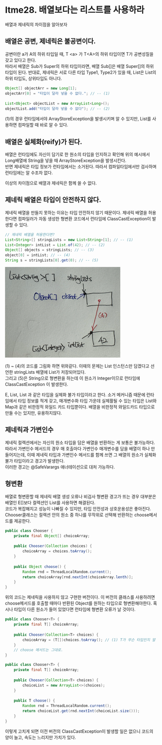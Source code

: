 # Itme28. 배열보다는 리스트를 사용하라

배열과 제네릭의 차이점을 알아보자

## 배열은 공변, 제네릭은 불공변이다.

공변이란 a가 A의 하위 타입일 때, T &#60;a&#62; 가 T&#60;A&#62;의 하위 타입이면 T가 공변성질을 갖고 있다고 한다.  
따라서 배열은 Sub가 Super의 하위 타입이라면, 배열 Sub[]은 배열 Super[]의 하위 타입이 된다.
반대로, 제네릭은 서로 다른 타입 Type1, Type2가 있을 때, List<Type1>은 List<Type2>의 하위 타입도, 상위타입도 아니다. 

```java
Object[] objectArr = new Long[1];
objectArr[0] = "타입이 달라 넣을 수 없다."; // -- (1)

List<Object> objectList = new ArrayList<Long>();
objectList.add("타입이 달라 넣을 수 없다"); // -- (2)
```

(1)의 경우 런타임에서야 ArrayStoreException을 발생시키며 알 수 있지만, List를 사용하면 컴파일할 때 바로 알 수 있다. 

## 배열은 실체화(reify)가 된다.

배열은 런타임에도 자신이 담기로 한 원소의 타입을 인지하고 확인해 위의 예시에서 Long배열에 String을 넣을 때 ArrayStoreException을 발생시킨다.  
반면 제네릭은 타입 정보가 런타임에서는 소거된다. 따라서 컴파일타임에서만 검사하며 런타임에는 알 수조차 없다.

이상의 차이점으로 배열과 제네릭은 함께 쓸 수 없다. 

## 제네릭 배열은 타입이 안전하지 않다.

제네릭 배열을 만들지 못하는 이유는 타입 안전하지 않기 때문이다. 제네릭 배열을 허용한다면 컴파일러가 자동 생성한 형변환 코드에서 런타임에 ClassCastException이 
발생할 수 있다. 

```java
// 제네릭 배열을 허용한다면?
List<String>[] stringLists = new List<String>[1]; // -- (1)
List<Integer> intList = List.of(42); // -- (2)
Object[] objects = stringLists; // -- (3)
object[0] = intList; // -- (4)
String s = stringLists[0].get(0); // -- (5)
```

![img.png](img.png)

(1) ~ (4)의 코드를 그림화 하면 위와같다. 이때의 문제는 List<String> 인스턴스만 담겠다고 선언한 stringLists 배열에 List<Integer>가 저장되어있다.  
그리고 (5)은 String으로 형변환을 하는데 이 원소가 Integer이므로 런타임에 ClassCastException 이 발생한다.

E, List<E>, List<String> 과 같은 타입을 실체화 불가 타입이라고 한다. 소거 메커니즘 때문에 런타임에서 타입 정보를 적게 갖고, 
매개변수화 타입 가운데 실체활될 수 있는 타입은 List<?>와 Map<?,?>과 같은 비한정적 와일드 카드 타입뿐이다. 배열을 비한정적 와일드카드 타입으로 만들 수는 있지만, 유용하지않다. 

## 제네릭과 가변인수

제네릭 컬렉션에서는 자신의 원소 타입을 담은 배열을 반환하는 게 보통은 불가능하다. 따라서 가변인수 메서드의 경우 매 호출마다 가변인수
매개변수를 담을 배열이 하나 만들어지는데, 이때 제네릭 타입과 가변인수 메서드를 함께 쓰면 그 배열의 원소가 실체화 불가 타입이라고 경고가 발생한다.  
이러한 경고는 @SafeVarargs 애너테이션으로 대처 가능하다.  

## 형변환

배열로 형변환할 때 제네릭 배열 생성 오류나 비검사 형변환 경고가 뜨는 경우 대부분은 배열인 E[]보다 컬렉션인 List<E>를 사용하면 해결된다.  
코드가 복잡해지고 성능이 나빠질 수 있지만, 타입 안전성과 상호운용성은 좋아진다.   
Chooser클래스는 컬렉션 안의 원소 중 하나를 무작위로 선택해 반환하는 choose메서드를 제공한다. 
```java
public class Chooser {
    private final Object[] choiceArray;
    
    public Chooser(Collection choices) {
        choiceArray = choices.toArray();
    }
    
    public Object choose() {
        Random rnd = ThreadLocalRandom.current();
        return choiceArray[rnd.nextInt(choiceArray.lenth)];
    }
}
```
위의 코드는 제네릭을 사용하지 않고 구현한 버전이다. 이 버전의 클래스를 사용하려면 choose메서드를 호출할 때마다 반환된 Object를 원하는 타입으로
형변환해야한다. 혹시나 타입이 다른 원소가 들어 있었다면 런타임에 형변환 오류가 날 것이다. 
```java
public class Chooser<T> {
    private final T[] choiceArray;
    
    public Chooser(Collection<T> choices) {
        choiceArray = (T[])choices.toArray(); // (1) T가 무슨 타입인지 알 수 없으므로 컴파일러는 런타임에도 이 형변환이 안전할 지 보장할 수 없다는 경고가 뜬다. (동작O)
    }
    // choose 메서드는 그대로.
}
```
```java
public class Chooser<T> {
    private final T[] choiceArray;
    
    public Chooser(Collection<T> choices) {
        choiceList = new ArrayList<>(choices);
    }
    
    public T choose() {
        Random rnd = ThreadLocalRandom.current();
        return choiceList.get(rnd.nextInt(choiceList.size()));
    }
}
```
이렇게 고치게 되면 이전 버전의 ClassCastException이 발생할 일은 없으니 코드의 양이 늘고, 속도는 느리지만 가치가 있다.
